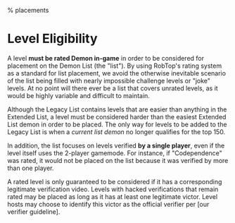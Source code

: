 % placements

<div class='panel fade js-scroll-anim' data-anim='fade'>

# Level Eligibility

A level **must be rated Demon in-game** in order to be considered for placement on the Demon List (the "list"). By using RobTop's rating system as a standard for list placement, we avoid the otherwise inevitable scenario of the list being filled with nearly impossible challenge levels or "joke" levels. At no point will there ever be a list that covers unrated levels, as it would be highly variable and difficult to maintain. 

Although the Legacy List contains levels that are easier than anything in the Extended List, a level must be considered harder than the easiest Extended List demon in order to be placed. The only way for levels to be added to the Legacy List is when a *current list demon* no longer qualifies for the top 150. 

In addition, the list focuses on levels verified **by a single player**, even if the level itself uses the 2-player gamemode. For instance, if "Codependence" was rated, it would not be placed on the list because it was verified by more than one player. 

A rated level is only guaranteed to be considered if it has a corresponding legitimate verification video. Levels with hacked verifications that remain rated may be placed as long as it has at least one legitimate victor. Level hosts may choose to identify this victor as the official verifier per [our verifier guideline].


</div>
